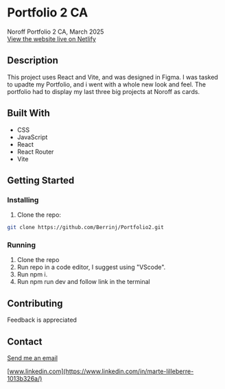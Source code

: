 # Portfolio 2 CA

Noroff Portfolio 2 CA, March 2025<br>
[View the website live on Netlify](https://berremarte.netlify.app/)

## Description

This project uses React and Vite, and was designed in Figma. I was tasked to upadte my Portfolio, and i went with a whole new look and feel. The portfolio had to display my last three big projects at Noroff as cards.

## Built With

- CSS
- JavaScript
- React
- React Router
- Vite

## Getting Started

### Installing

1. Clone the repo:

```bash
git clone https://github.com/Berrinj/Portfolio2.git
```

### Running

1. Clone the repo
2. Run repo in a code editor, I suggest using "VScode".
3. Run npm i.
4. Run npm run dev and follow link in the terminal

## Contributing

Feedback is appreciated

## Contact

[Send me an email](mailto:berremarte@gmail.com)

[www.linkedin.com](https://www.linkedin.com/in/marte-lilleberre-1013b326a/)
